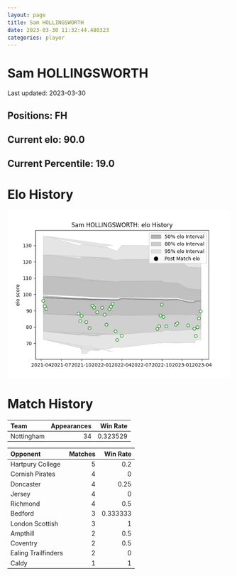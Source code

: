 ```yaml
---  
layout: page  
title: Sam HOLLINGSWORTH  
date: 2023-03-30 11:32:44.480323  
categories: player  
---
```

# Sam HOLLINGSWORTH


Last updated: 2023-03-30
## Positions: FH

## Current elo: 90.0

## Current Percentile: 19.0

# Elo History


![elo history](history_SamHOLLINGSWORTH.png)
# Match History


| Team       |   Appearances |   Win Rate |
|:-----------|--------------:|-----------:|
| Nottingham |            34 |   0.323529 |

| Opponent            |   Matches |   Win Rate |
|:--------------------|----------:|-----------:|
| Hartpury College    |         5 |   0.2      |
| Cornish Pirates     |         4 |   0        |
| Doncaster           |         4 |   0.25     |
| Jersey              |         4 |   0        |
| Richmond            |         4 |   0.5      |
| Bedford             |         3 |   0.333333 |
| London Scottish     |         3 |   1        |
| Ampthill            |         2 |   0.5      |
| Coventry            |         2 |   0.5      |
| Ealing Trailfinders |         2 |   0        |
| Caldy               |         1 |   1        |